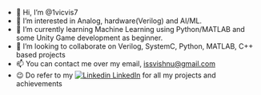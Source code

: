 - 👋 Hi, I’m @1vicvis7
- 👀 I’m interested in Analog, hardware(Verilog) and AI/ML.
- 🌱 I’m currently learning Machine Learning using Python/MATLAB and some Unity Game development as beginner.
- 💞️ I’m looking to collaborate on Verilog, SystemC, Python, MATLAB, C++ based projects
- 📫 You can contact me over my email, issvishnu@gmail.com
- 😉 Do refer to my [![Linkedin](https://i.stack.imgur.com/gVE0j.png) LinkedIn](https://www.linkedin.com/in/indraganti-vishnudatta-04b0b61b1/) for all my projects and achievements 
<!---
1vicvis7/1vicvis7 is a ✨ special ✨ repository because its `README.md` (this file) appears on your GitHub profile.
You can click the Preview link to take a look at your changes.
--->
